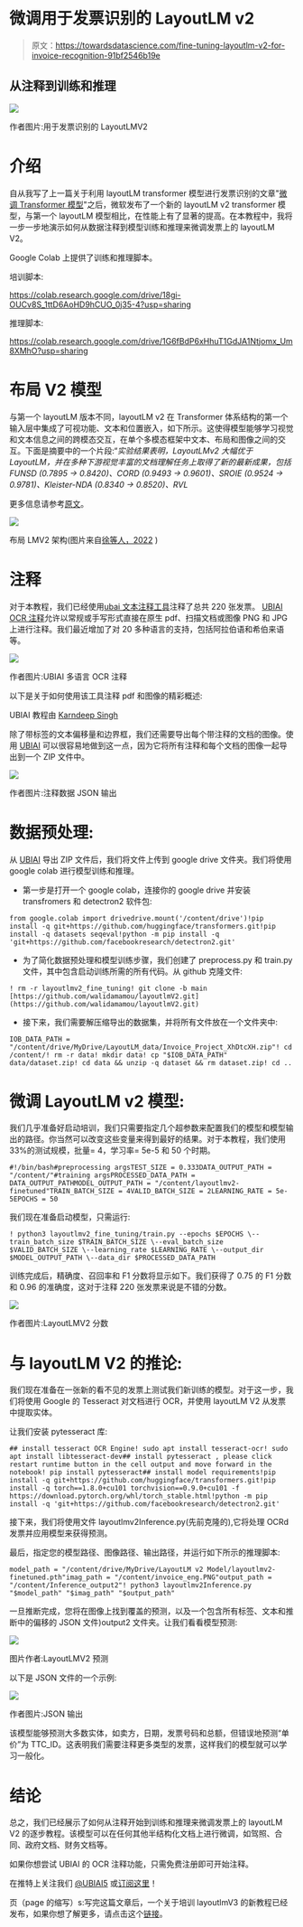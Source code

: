 # 微调用于发票识别的 LayoutLM v2

> 原文：<https://towardsdatascience.com/fine-tuning-layoutlm-v2-for-invoice-recognition-91bf2546b19e>

## 从注释到训练和推理

![](img/1e0b665aead87cadab64d5f9b2eea5fc.png)

作者图片:用于发票识别的 LayoutLMV2

# 介绍

自从我写了上一篇关于利用 layoutLM transformer 模型进行发票识别的文章"[微调 Transformer 模型](/fine-tuning-transformer-model-for-invoice-recognition-1e55869336d4)"之后，微软发布了一个新的 layoutLM v2 transformer 模型，与第一个 layoutLM 模型相比，在性能上有了显著的提高。在本教程中，我将一步一步地演示如何从数据注释到模型训练和推理来微调发票上的 layoutLM V2。

Google Colab 上提供了训练和推理脚本。

培训脚本:

<https://colab.research.google.com/drive/18gi-OUCv8S_1ttD6AoHD9hCUO_0j35-4?usp=sharing>  

推理脚本:

<https://colab.research.google.com/drive/1G6fBdP6xHhuT1GdJA1Ntjomx_Um8XMhO?usp=sharing>  

# 布局 V2 模型

与第一个 layoutLM 版本不同，layoutLM v2 在 Transformer 体系结构的第一个输入层中集成了可视功能、文本和位置嵌入，如下所示。这使得模型能够学习视觉和文本信息之间的跨模态交互，在单个多模态框架中文本、布局和图像之间的交互。下面是摘要中的一个片段:“*实验结果表明，LayoutLMv2 大幅优于 LayoutLM，并在多种下游视觉丰富的文档理解任务上取得了新的最新成果，包括 FUNSD (0.7895 → 0.8420)、CORD (0.9493 → 0.9601)、SROIE (0.9524 → 0.9781)、Kleister-NDA (0.8340 → 0.8520)、RVL*

更多信息请参考[原文](https://arxiv.org/pdf/2012.14740.pdf)。

![](img/353b52417f1d648df9bf62b93f77ab61.png)

布局 LMV2 架构(图片来自[徐等人，2022](https://arxiv.org/pdf/2012.14740.pdf) )

# 注释

对于本教程，我们已经使用[ubai 文本注释工具](https://ubiai.tools)注释了总共 220 张发票。 [UBIAI OCR 注释](https://ubiai.tools/live-demo?from=OCR)允许以常规或手写形式直接在原生 pdf、扫描文档或图像 PNG 和 JPG 上进行注释。我们最近增加了对 20 多种语言的支持，包括阿拉伯语和希伯来语等。

![](img/8b7cfb2d31918cd59d571d3560f866d0.png)

作者图片:UBIAI 多语言 OCR 注释

以下是关于如何使用该工具注释 pdf 和图像的精彩概述:

UBIAI 教程由 [Karndeep Singh](https://www.youtube.com/@karndeepsingh)

除了带标签的文本偏移量和边界框，我们还需要导出每个带注释的文档的图像。使用 [UBIAI](https://ubiai.tools) 可以很容易地做到这一点，因为它将所有注释和每个文档的图像一起导出到一个 ZIP 文件中。

![](img/df09f57a9ddbd3629dcae21b2cff8313.png)

作者图片:注释数据 JSON 输出

# 数据预处理:

从 [UBIAI](https://ubiai.tools) 导出 ZIP 文件后，我们将文件上传到 google drive 文件夹。我们将使用 google colab 进行模型训练和推理。

*   第一步是打开一个 google colab，连接你的 google drive 并安装 transfromers 和 detectron2 软件包:

```
from google.colab import drivedrive.mount('/content/drive')!pip install -q git+https://github.com/huggingface/transformers.git!pip install -q datasets seqeval!python -m pip install -q 'git+https://github.com/facebookresearch/detectron2.git'
```

*   为了简化数据预处理和模型训练步骤，我们创建了 preprocess.py 和 train.py 文件，其中包含启动训练所需的所有代码。从 github 克隆文件:

```
! rm -r layoutlmv2_fine_tuning! git clone -b main [https://github.com/walidamamou/layoutlmV2.git](https://github.com/walidamamou/layoutlmV2.git)
```

*   接下来，我们需要解压缩导出的数据集，并将所有文件放在一个文件夹中:

```
IOB_DATA_PATH = "/content/drive/MyDrive/LayoutLM_data/Invoice_Project_XhDtcXH.zip"! cd /content/! rm -r data! mkdir data! cp "$IOB_DATA_PATH" data/dataset.zip! cd data && unzip -q dataset && rm dataset.zip! cd ..
```

# 微调 LayoutLM v2 模型:

我们几乎准备好启动培训，我们只需要指定几个超参数来配置我们的模型和模型输出的路径。你当然可以改变这些变量来得到最好的结果。对于本教程，我们使用 33%的测试规模，批量= 4，学习率= 5e-5 和 50 个时期。

```
#!/bin/bash#preprocessing argsTEST_SIZE = 0.333DATA_OUTPUT_PATH = "/content/"#training argsPROCESSED_DATA_PATH = DATA_OUTPUT_PATHMODEL_OUTPUT_PATH = "/content/layoutlmv2-finetuned"TRAIN_BATCH_SIZE = 4VALID_BATCH_SIZE = 2LEARNING_RATE = 5e-5EPOCHS = 50
```

我们现在准备启动模型，只需运行:

```
! python3 layoutlmv2_fine_tuning/train.py --epochs $EPOCHS \--train_batch_size $TRAIN_BATCH_SIZE \--eval_batch_size $VALID_BATCH_SIZE \--learning_rate $LEARNING_RATE \--output_dir $MODEL_OUTPUT_PATH \--data_dir $PROCESSED_DATA_PATH
```

训练完成后，精确度、召回率和 F1 分数将显示如下。我们获得了 0.75 的 F1 分数和 0.96 的准确度，这对于注释 220 张发票来说是不错的分数。

![](img/4889da3cbdcfd894ced9b526a3d741e9.png)

作者图片:LayoutLMV2 分数

# 与 layoutLM V2 的推论:

我们现在准备在一张新的看不见的发票上测试我们新训练的模型。对于这一步，我们将使用 Google 的 Tesseract 对文档进行 OCR，并使用 layoutLM V2 从发票中提取实体。

让我们安装 pytesseract 库:

```
## install tesseract OCR Engine! sudo apt install tesseract-ocr! sudo apt install libtesseract-dev## install pytesseract , please click restart runtime button in the cell output and move forward in the notebook! pip install pytesseract## install model requirements!pip install -q git+https://github.com/huggingface/transformers.git!pip install -q torch==1.8.0+cu101 torchvision==0.9.0+cu101 -f https://download.pytorch.org/whl/torch_stable.html!python -m pip install -q 'git+https://github.com/facebookresearch/detectron2.git'
```

接下来，我们将使用文件 layoutlmv2Inference.py(先前克隆的),它将处理 OCRd 发票并应用模型来获得预测。

最后，指定您的模型路径、图像路径、输出路径，并运行如下所示的推理脚本:

```
model_path = "/content/drive/MyDrive/LayoutLM v2 Model/layoutlmv2-finetuned.pth"imag_path = "/content/invoice_eng.PNG"output_path = "/content/Inference_output2"! python3 layoutlmv2Inference.py "$model_path" "$imag_path" "$output_path"
```

一旦推断完成，您将在图像上找到覆盖的预测，以及一个包含所有标签、文本和推断中的偏移的 JSON 文件)output2 文件夹。让我们看看模型预测:

![](img/ef44751f8f19311ef121ed4571f698b2.png)

图片作者:LayoutLMV2 预测

以下是 JSON 文件的一个示例:

![](img/63d330cfa01e1345f0e8511c75f29132.png)

作者图片:JSON 输出

该模型能够预测大多数实体，如卖方，日期，发票号码和总额，但错误地预测“单价”为 TTC_ID。这表明我们需要注释更多类型的发票，这样我们的模型就可以学习一般化。

# 结论

总之，我们已经展示了如何从注释开始到训练和推理来微调发票上的 layoutLM V2 的逐步教程。该模型可以在任何其他半结构化文档上进行微调，如驾照、合同、政府文档、财务文档等。

如果你想尝试 UBIAI 的 OCR 注释功能，只需免费注册即可开始注释。

在推特上关注我们 [@UBIAI5](https://twitter.com/UBIAI5) 或[订阅这里](https://walidamamou.medium.com/subscribe)！

页（page 的缩写）s:写完这篇文章后，一个关于培训 layoutlmV3 的新教程已经发布，如果你想了解更多，请点击这个[链接](/fine-tuning-layoutlm-v3-for-invoice-processing-e64f8d2c87cf)。